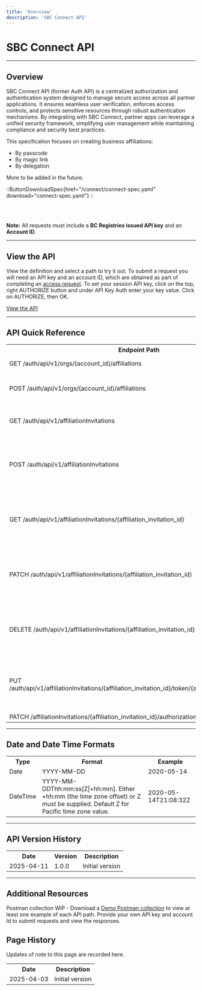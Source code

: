 ```yaml
---
title: 'Overview'
description: 'SBC Connect API'
---
```


# SBC Connect API

---

## Overview

SBC Connect API (former Auth API) is a centralized authorization and authentication system designed to manage secure access across all partner applications. It ensures seamless user verification, enforces access controls, and protects sensitive resources through robust authentication mechanisms. By integrating with SBC Connect, partner apps can leverage a unified security framework, simplifying user management while maintaining compliance and security best practices.

This specification focuses on creating business affiliations:
- By passcode
- By magic link
- By delegation


More to be added in the future.
<br>

::ButtonDownloadSpec{href="/connect/connect-spec.yaml" download="connect-spec.yaml"}
::

<br>
<br>

**Note:** All requests must include a **BC Registries issued API key** and an **Account ID**.

---

## View the API

View the definition and select a path to try it out. To submit a request you will need an API key and an account ID, which are obtained as part of completing an [access request](/products/get-started/api-access-request). To set your session API key, click on the top, right AUTHORIZE button and under API Key Auth enter your key value. Click on AUTHORIZE, then OK.

<a href="/en-CA/oas/connect" target="_blank"> View the API</a>

---

## API Quick Reference

<table>
  <tr>
    <th>Endpoint Path</th>
    <th>Description</th>
  </tr>
  <tr>
    <td>GET /auth/api/v1/orgs/{account_id}/affiliations</td>
    <td>
      Get Affiliations
    </td>
  </tr>
  <tr>
    <td>POST /auth/api/v1/orgs/{account_id}/affiliations</td>
    <td>
      Create affiliation by passcode
    </td>
  </tr>
  </tr>
  <tr>
    <td>GET /auth/api/v1/affiliationInvitations</td>
    <td>
      Get delegation or magic links.
    </td>
  </tr>
  </tr>
    <tr>
    <td>POST /auth/api/v1/affiliationInvitations</td>
    <td>
      Get fee details based on the type business type and filing type.
    </td>
  </tr>
    <tr>
    <td>GET /auth/api/v1/affiliationInvitations/{affiliation_invitation_id}</td>
    <td>
      Get fee details based on the type business type and filing type.
    </td>
  </tr>
    <tr>
    <td>PATCH /auth/api/v1/affiliationInvitations/{affiliation_invitation_id}</td>
    <td>
      Get fee details based on the type business type and filing type.
    </td>
  </tr>
  <tr>
    <td>DELETE /auth/api/v1/affiliationInvitations/{affiliation_invitation_id}</td>
    <td>
      Get fee details based on the type business type and filing type.
    </td>
  </tr>
  <tr>
    <td>PUT /auth/api/v1/affiliationInvitations/{affiliation_invitation_id}/token/{affiliation_invitation_token}</td>
    <td>
      Get fee details based on the type business type and filing type.
    </td>
  </tr>
  <tr>
    <td>PATCH /affiliationInvitations/{affiliation_invitation_id}/authorization/{authorize_action}</td>
    <td>
    go
    </td>
  </tr>
</table>

---

## Date and Date Time Formats

<table>
  <tr>
    <th>Type</th>
    <th>Format</th>
    <th>Example</th>
  </tr>
  <tr>
    <td>Date</td>
    <td>YYYY-MM-DD</td>
    <td>2020-05-14</td>
  </tr>
  <tr>
    <td>DateTime</td>
    <td>YYYY-MM-DDThh:mm:ss[Z|+hh:mm]. Either +hh:mm (the time zone offset) or Z must be supplied. Default Z for Pacific time zone value.</td>
    <td>2020-05-14T21:08:32Z</td>
  </tr>
</table>

---

## API Version History

<table>
  <tr>
    <th>Date</th>
    <th>Version</th>
    <th>Description</th>
  </tr>
  <tr>
    <td>2025-04-11</td>
    <td>1.0.0</td>
    <td>Initial version</td>
  </tr>
</table>

---

## Additional Resources

Postman collection WIP - Download a <a href="connect/apigw-connect-demo.postman_collection.json.zip" download="apigw-connect-demo-postman.json" target="_blank">Demo Postman collection</a> to view at least one example of each API path. Provide your own API key and account Id to submit requests and view the responses.

## Page History

Updates of note to this page are recorded here.

<table>
  <tr>
    <th>Date</th>
    <th>Description</th>
  </tr>
  <tr>
    <td>2025-04-03</td>
    <td>Initial version</td>
  </tr>
</table>
